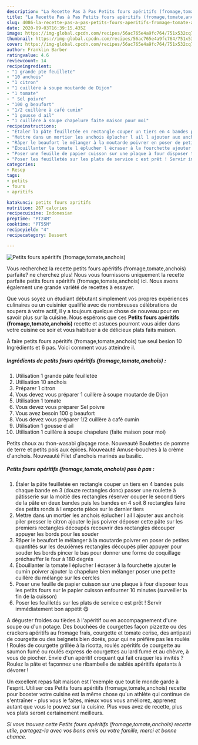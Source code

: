 ```yaml
---
description: "La Recette Pas à Pas Petits fours apéritifs (fromage,tomate,anchois)"
title: "La Recette Pas à Pas Petits fours apéritifs (fromage,tomate,anchois)"
slug: 4086-la-recette-pas-a-pas-petits-fours-aperitifs-fromage-tomate-anchois
date: 2020-09-03T16:39:15.435Z
image: https://img-global.cpcdn.com/recipes/56ac765e4a9fc764/751x532cq70/petits-fours-aperitifs-fromagetomateanchois-photo-principale-de-la-recette.jpg
thumbnail: https://img-global.cpcdn.com/recipes/56ac765e4a9fc764/751x532cq70/petits-fours-aperitifs-fromagetomateanchois-photo-principale-de-la-recette.jpg
cover: https://img-global.cpcdn.com/recipes/56ac765e4a9fc764/751x532cq70/petits-fours-aperitifs-fromagetomateanchois-photo-principale-de-la-recette.jpg
author: Franklin Barber
ratingvalue: 4.6
reviewcount: 14
recipeingredient:
- "1 grande pte feuillete"
- "10 anchois"
- "1 citron"
- "1 cuillère à soupe moutarde de Dijon"
- "1 tomate"
- " Sel poivre"
- "100 g beaufort"
- "1/2 cuillère à café cumin"
- "1 gousse d ail"
- "1 cuillère à soupe chapelure faite maison pour moi"
recipeinstructions:
- "Étaler la pâte feuilletée en rectangle couper un tiers en 4 bandes puis chaque bande en 3 (douze rectangles donc) passer une roulette à pâtisserie sur la moitié des rectangles réserver couper le second tiers de la pâte en deux bandes puis les bandes en 4 soit 8 rectangles faire des petits ronds à l emporte pièce sur le dernier tiers"
- "Mettre dans un mortier les anchois éplucher l ail l ajouter aux anchois piler presser le citron ajouter le jus poivrer déposer cette pâte sur les premiers rectangles découpés recouvrir des rectangles découper appuyer les bords pour les souder"
- "Râper le beaufort le mélanger à la moutarde poivrer en poser de petites quantités sur les deuxièmes rectangles découpés plier appuyer pour souder les bords pincer le bas pour donner une forme de coquillage préchauffer le four à 180 degrés"
- "Ébouillanter la tomate l éplucher l écraser à la fourchette ajouter le cumin poivrer ajouter la chapelure bien mélanger poser une petite cuillère du mélange sur les cercles"
- "Poser une feuille de papier cuisson sur une plaque à four disposer tous les petits fours sur le papier cuisson enfourner 10 minutes (surveiller la fin de la cuisson)"
- "Poser les feuilletés sur les plats de service c est prêt ! Servir immédiatement bon appétit 😋"
categories:
- Resep
tags:
- petits
- fours
- apritifs

katakunci: petits fours apritifs 
nutrition: 267 calories
recipecuisine: Indonesian
preptime: "PT24M"
cooktime: "PT55M"
recipeyield: "4"
recipecategory: Dessert

---
```



![Petits fours apéritifs (fromage,tomate,anchois)](https://img-global.cpcdn.com/recipes/56ac765e4a9fc764/751x532cq70/petits-fours-aperitifs-fromagetomateanchois-photo-principale-de-la-recette.jpg)

Vous recherchez la recette petits fours apéritifs (fromage,tomate,anchois) parfaite? ne cherchez plus! Nous vous fournissons uniquement la recette parfaite petits fours apéritifs (fromage,tomate,anchois) ici. Nous avons également une grande variété de recettes à essayer.

Que vous soyez un étudiant débutant simplement vos propres expériences culinaires ou un cuisinier qualifié avec de nombreuses célébrations de soupers à votre actif, il y a toujours quelque chose de nouveau pour en savoir plus sur la cuisine. Nous espérons que ces <strong> Petits fours apéritifs (fromage,tomate,anchois) </strong> recette et astuces pourront vous aider dans votre cuisine ce soir et vous habituer à de délicieux plats faits maison.

<!--inarticleads1-->

À faire petits fours apéritifs (fromage,tomate,anchois) tue seul besion 10 Ingrédients et 6 pas. Voici comment vous atteindre il.

##### Ingrédients de petits fours apéritifs (fromage,tomate,anchois) :

1. Utilisation 1 grande pâte feuilletée
1. Utilisation 10 anchois
1. Préparer 1 citron
1. Vous devez vous préparer 1 cuillère à soupe moutarde de Dijon
1. Utilisation 1 tomate
1. Vous devez vous préparer  Sel poivre
1. Vous avez besoin 100 g beaufort
1. Vous devez vous préparer 1/2 cuillère à café cumin
1. Utilisation 1 gousse d ail
1. Utilisation 1 cuillère à soupe chapelure (faite maison pour moi)


Petits choux au thon-wasabi glaçage rose. Nouveauté Boulettes de pomme de terre et petits pois aux épices. Nouveauté Amuse-bouches à la crème d&#39;anchois. Nouveauté Filet d&#39;anchois marinés au basilic. 

<!--inarticleads2-->

##### Petits fours apéritifs (fromage,tomate,anchois) pas à pas :

1. Étaler la pâte feuilletée en rectangle couper un tiers en 4 bandes puis chaque bande en 3 (douze rectangles donc) passer une roulette à pâtisserie sur la moitié des rectangles réserver couper le second tiers de la pâte en deux bandes puis les bandes en 4 soit 8 rectangles faire des petits ronds à l emporte pièce sur le dernier tiers
1. Mettre dans un mortier les anchois éplucher l ail l ajouter aux anchois piler presser le citron ajouter le jus poivrer déposer cette pâte sur les premiers rectangles découpés recouvrir des rectangles découper appuyer les bords pour les souder
1. Râper le beaufort le mélanger à la moutarde poivrer en poser de petites quantités sur les deuxièmes rectangles découpés plier appuyer pour souder les bords pincer le bas pour donner une forme de coquillage préchauffer le four à 180 degrés
1. Ébouillanter la tomate l éplucher l écraser à la fourchette ajouter le cumin poivrer ajouter la chapelure bien mélanger poser une petite cuillère du mélange sur les cercles
1. Poser une feuille de papier cuisson sur une plaque à four disposer tous les petits fours sur le papier cuisson enfourner 10 minutes (surveiller la fin de la cuisson)
1. Poser les feuilletés sur les plats de service c est prêt ! Servir immédiatement bon appétit 😋


A déguster froides ou tièdes à l&#39;apéritif ou en accompagnement d&#39;une soupe ou d&#39;un potage. Des bouchées de courgettes façon pizzette ou des crackers apéritifs au fromage frais, courgette et tomate cerise, des antipasti de courgette ou des beignets bien dorés, pour qui ne préfère pas les roulés ! Roulés de courgette grillée à la ricotta, roulés apéritifs de courgette au saumon fumé ou roulés express de courgettes au lard fumé et au chèvre, à vous de piocher. Envie d&#39;un apéritif croquant qui fait craquer les invités ? Roulez la pâte et façonnez une ribambelle de sablés apéritifs épatants à dévorer ! 

<!--inarticleads1-->

<p>
Un excellent repas fait maison est l'exemple que tout le monde garde à l'esprit. Utiliser ces Petits fours apéritifs (fromage,tomate,anchois) recette pour booster votre cuisine est la même chose qu'un athlète qui continue de s'entraîner - plus vous le faites, mieux vous vous améliorez, apprenez autant que vous le pouvez sur la cuisine. Plus vous avez de recette, plus vos plats seront certainement meilleurs.
</p>

<p>
<i>Si vous trouvez cette Petits fours apéritifs (fromage,tomate,anchois) recette utile, partagez-la avec vos bons amis ou votre famille, merci et bonne chance.</i>
</p>

